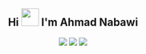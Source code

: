 <h2 align="center"> Hi
<img src="https://raw.githubusercontent.com/iampavangandhi/iampavangandhi/master/gifs/Hi.gif" width=35 />
 I'm Ahmad Nabawi
</h2>

<div align="center">
<a href="mailto:a.nabawi16@gmail.com"> <img src="http://img.shields.io/badge/-Gmail-D14836?style=flat&logo=gmail&logoColor=white"></a>
<a href="https://www.linkedin.com/in/ahmad-nabawi-2448341b4/"><img src="http://img.shields.io/badge/-LinkedIn-%230077B5.svg?style=flat&logo=linkedin&logoColor=white"></a>
<a href="https://t.me/Nabawi16"><img src="http://img.shields.io/badge/-Telegram-2CA5E0?style=flat&logo=telegram&logoColor=white"></a>
</div>
<br />
